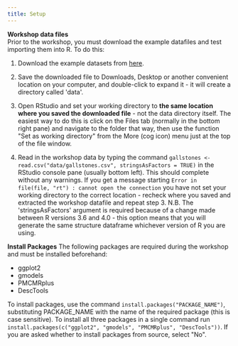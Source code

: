 ```yaml
---
title: Setup
---
```


__Workshop data files__  
Prior to the workshop, you must download the example datafiles and test importing them into R. To do this:

1) Download the example datasets from [here](https://cloudstor.aarnet.edu.au/plus/s/VlOGpIJnaFPl1qd/download).   

2) Save the downloaded file to Downloads, Desktop or another convenient location on your computer, and double-click to expand it - it will create a directory called 'data'.  

3) Open RStudio and set your working directory to **the same location where you saved the downloaded file** - not the data directory itself. The easiest way to do this is click on the Files tab (normally in the bottom right pane) and navigate to the folder that way, then use the function "Set as working directory" from the More (cog icon) menu just at the top of the file window.  

4) Read in the workshop data by typing the command `gallstones <- read.csv("data/gallstones.csv", stringsAsFactors = TRUE)` in the RStudio console pane (usually bottom left). This should complete without any warnings. If you get a message starting `Error in file(file, "rt") : cannot open the connection` you have not set your working directory to the correct location - recheck where you saved and extracted the workshop datafile and repeat step 3. N.B. The 'stringsAsFactors' argument is required because of a change made between R versions 3.6 and 4.0 - this option means that you will generate the same structure dataframe whichever version of R you are using.


__Install Packages__
The following packages are required during the workshop and must be installed beforehand:
* ggplot2
* gmodels
* PMCMRplus
* DescTools

To install packages, use the command `install.packages("PACKAGE_NAME")`, substituting PACKAGE_NAME with the name of the required package (this is case sensitive). To install all three packages in a single command run `install.packages(c("ggplot2", "gmodels", "PMCMRplus", "DescTools"))`. If you are asked whether to install packages from source, select "No".
